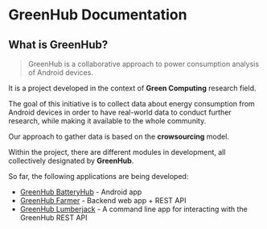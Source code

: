 # GreenHub Documentation

## What is GreenHub?

> GreenHub is a collaborative approach to power consumption analysis of Android devices.

It is a project developed in the context of **Green Computing** research field.

The goal of this initiative is to collect data about energy consumption from Android devices in order to have real-world data to conduct further research, while making it available to the whole community.

Our approach to gather data is based on the **crowsourcing** model.

Within the project, there are different modules in development, all collectively designated by **GreenHub**.

So far, the following applications are being developed:

- [GreenHub BatteryHub](https://play.google.com/store/apps/details?id=com.hmatalonga.greenhub) - Android app
- [GreenHub Farmer](https://greenhub.di.ubi.pt/) - Backend web app + REST API
- [GreenHub Lumberjack](https://www.npmjs.com/package/greenhub-cli) - A command line app for interacting with the GreenHub REST API

